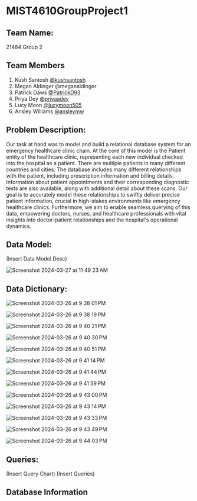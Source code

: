 # MIST4610GroupProject1
## Team Name:
21484 Group 2
## Team Members
1. Kush Santosh [@kushsantosh](https://github.com/kushsantosh)
2. Megan Aldinger @meganaldinger
3. Patrick Daws [@PatrickD93](https://github.com/PatrickD93)
4. Priya Dey [@priyaadey](https://www.github.com/priyaadey)
5. Lucy Moon [@lucymoon505](https://github.com/lucymoon505/4610GroupProject1)
6. Ansley Williams [@ansleymw](https://github.com/ansleymw/ansley4610)

## Problem Description:
Our task at hand was to model and build a relational database system for an emergency healthcare clinic chain. At the core of this model is the Patient entity of the healthcare clinic, representing each new individual checked into the hospital as a patient. There are multiple patients in many different countries and cities. The database includes many different relationships with the patient, including prescription information and billing details. Information about patient appointments and their corresponding diagnostic tests are also available, along with additional detail about these scans. Our goal is to accurately model these relationships to swiftly deliver precise patient information, crucial in high-stakes environments like emergency healthcare clinics. Furthermore, we aim to enable seamless querying of this data, empowering doctors, nurses, and healthcare professionals with vital insights into doctor-patient relationships and the hospital's operational dynamics.
## Data Model:
(Insert Data Model Desc)

![Screenshot 2024-03-27 at 11 49 23 AM](https://github.com/kushsantosh/MIST4610GroupProject1Team2/assets/165107122/2e132544-6932-4d3f-bd57-877dcddf2abb)

## Data Dictionary:
![Screenshot 2024-03-26 at 9 38 01 PM](https://github.com/kushsantosh/MIST4610GroupProject1Team2/assets/165107122/8f0382fa-f72a-4d10-9e5f-a650846edfd3)

![Screenshot 2024-03-26 at 9 38 19 PM](https://github.com/kushsantosh/MIST4610GroupProject1Team2/assets/165107122/9d8106fe-5dad-4456-ba6b-bf26b3e21a69)

![Screenshot 2024-03-26 at 9 40 21 PM](https://github.com/kushsantosh/MIST4610GroupProject1Team2/assets/165107122/ff37ea51-6e4d-4aa0-b318-d1d5308d9e99)

![Screenshot 2024-03-26 at 9 40 30 PM](https://github.com/kushsantosh/MIST4610GroupProject1Team2/assets/165107122/d1f8eee5-a7ab-4034-a777-2cd4e51eda67)

![Screenshot 2024-03-26 at 9 40 51 PM](https://github.com/kushsantosh/MIST4610GroupProject1Team2/assets/165107122/feb76c6f-329d-44ad-b723-501b700fda51)

![Screenshot 2024-03-26 at 9 41 14 PM](https://github.com/kushsantosh/MIST4610GroupProject1Team2/assets/165107122/3f903b65-736c-4c29-8566-41f38991c916)

![Screenshot 2024-03-26 at 9 41 44 PM](https://github.com/kushsantosh/MIST4610GroupProject1Team2/assets/165107122/a5cac6b1-30b9-4718-80f5-21c2dc829cef)

![Screenshot 2024-03-26 at 9 41 59 PM](https://github.com/kushsantosh/MIST4610GroupProject1Team2/assets/165107122/a9d51e54-3c13-47b6-97f0-4388feca79d9)

![Screenshot 2024-03-26 at 9 43 00 PM](https://github.com/kushsantosh/MIST4610GroupProject1Team2/assets/165107122/fc2fd9f1-83af-4105-9de0-da0cb358d8fd)

![Screenshot 2024-03-26 at 9 43 14 PM](https://github.com/kushsantosh/MIST4610GroupProject1Team2/assets/165107122/11c1bfd3-f60d-4249-9307-a8afe403e336)

![Screenshot 2024-03-26 at 9 43 33 PM](https://github.com/kushsantosh/MIST4610GroupProject1Team2/assets/165107122/41055d83-acda-4f17-893f-71561c271228)

![Screenshot 2024-03-26 at 9 43 49 PM](https://github.com/kushsantosh/MIST4610GroupProject1Team2/assets/165107122/22c4cf26-011b-407b-b054-dd522fa3642b)

![Screenshot 2024-03-26 at 9 44 03 PM](https://github.com/kushsantosh/MIST4610GroupProject1Team2/assets/165107122/9e7dd1c0-bf55-4aa6-8d7f-f8806508e56e)

## Queries:
(Insert Query Chart)
(Insert Queries)

## Database Information

